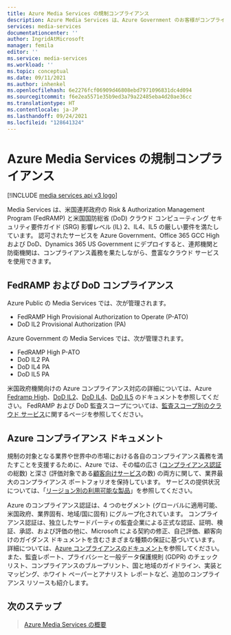 ```yaml
---
title: Azure Media Services の規制コンプライアンス
description: Azure Media Services は、Azure Government のお客様がコンプライアンス義務を果たすのに役立ちます。
services: media-services
documentationcenter: ''
author: IngridAtMicrosoft
manager: femila
editor: ''
ms.service: media-services
ms.workload: ''
ms.topic: conceptual
ms.date: 09/11/2021
ms.author: inhenkel
ms.openlocfilehash: 6e2276fcf06909d46808ebd7971096831dc4d094
ms.sourcegitcommit: f6e2ea5571e35b9ed3a79a22485eba4d20ae36cc
ms.translationtype: HT
ms.contentlocale: ja-JP
ms.lasthandoff: 09/24/2021
ms.locfileid: "128641324"
---
```

# <a name="media-services-regulatory-compliance"></a>Azure Media Services の規制コンプライアンス

[!INCLUDE [media services api v3 logo](./includes/v3-hr.md)]

Media Services は、米国連邦政府の Risk & Authorization Management Program (FedRAMP) と米国国防総省 (DoD) クラウド コンピューティング セキュリティ要件ガイド (SRG) 影響レベル (IL) 2、IL4、IL5 の厳しい要件を満たしています。 認可されたサービスを Azure Government、Office 365 GCC High および DoD、Dynamics 365 US Government にデプロイすると、連邦機関と防衛機関は、コンプライアンス義務を果たしながら、豊富なクラウド サービスを使用できます。

## <a name="fedramp-and-dod-compliance"></a>FedRAMP および DoD コンプライアンス

Azure Public の Media Services では、次が管理されます。

- FedRAMP High Provisional Authorization to Operate (P-ATO)
- DoD IL2 Provisional Authorization (PA)

Azure Government の Media Services では、次が管理されます。

- FedRAMP High P-ATO
- DoD IL2 PA
- DoD IL4 PA
- DoD IL5 PA

米国政府機関向けの Azure コンプライアンス対応の詳細については、Azure [Fedramp High](/azure/compliance/offerings/offering-fedramp)、[DoD IL2](/azure/compliance/offerings/offering-dod-il2)、[DoD IL4](/azure/compliance/offerings/offering-dod-il4)、[DoD IL5](/azure/compliance/offerings/offering-dod-il5) のドキュメントを参照してください。 FedRAMP および DoD 監査スコープについては、[監査スコープ別のクラウド サービス](../../azure-government/compliance/azure-services-in-fedramp-auditscope.md)に関するページを参照してください。

## <a name="azure-compliance-documentation"></a>Azure コンプライアンス ドキュメント

規制の対象となる業界や世界中の市場における各自のコンプライアンス義務を満たすことを支援するために、Azure では、その幅の広さ ([コンプライアンス認証](/azure/compliance/offerings/)の総数) と深さ (評価対象である[顧客向けサービス](https://azure.microsoft.com/services/)の数) の両方に関して、業界最大のコンプライアンス ポートフォリオを保持しています。 サービスの提供状況については、「[リージョン別の利用可能な製品](https://azure.microsoft.com/global-infrastructure/services/)」を参照してください。

Azure のコンプライアンス認証は、4 つのセグメント (グローバルに適用可能、米国政府、業界固有、地域/国に固有) にグループ化されています。  コンプライアンス認証は、独立したサードパーティの監査企業による正式な認証、証明、検証、承認、および評価の他に、Microsoft による契約の修正、自己評価、顧客向けのガイダンス ドキュメントを含むさまざまな種類の保証に基づいています。 詳細については、[Azure コンプライアンスのドキュメント](../../compliance/index.yml)を参照してください。 また、監査レポート、プライバシーと一般データ保護規則 (GDPR) のチェックリスト、コンプライアンスのブループリント、国と地域のガイドライン、実装とマッピング、ホワイト ペーパーとアナリスト レポートなど、追加のコンプライアンス リソースも紹介します。

## <a name="next-steps"></a>次のステップ

> [Azure Media Services の概要](media-services-overview.md)
